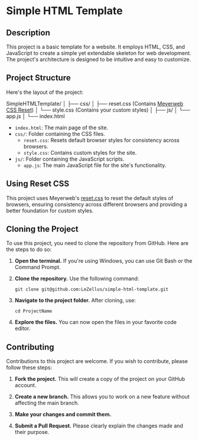 # Simple HTML Template

## Description

This project is a basic template for a website. It employs HTML, CSS, and JavaScript to create a simple yet extendable skeleton for web development. The project's architecture is designed to be intuitive and easy to customize.

## Project Structure

Here's the layout of the project:

SimpleHTMLTemplate/
│
├── css/
│   ├── reset.css   (Contains [Meyerweb CSS Reset](https://meyerweb.com/eric/tools/css/reset/))
│   └── style.css   (Contains your custom styles)
│
├── js/
│   └── app.js
│
└── index.html


- `index.html`: The main page of the site.
- `css/`: Folder containing the CSS files.
    - `reset.css`: Resets default browser styles for consistency across browsers.
    - `style.css`: Contains custom styles for the site.
- `js/`: Folder containing the JavaScript scripts.
    - `app.js`: The main JavaScript file for the site's functionality.

## Using Reset CSS

This project uses Meyerweb's [reset.css](https://meyerweb.com/eric/tools/css/reset/) to reset the default styles of browsers, ensuring consistency across different browsers and providing a better foundation for custom styles.

## Cloning the Project

To use this project, you need to clone the repository from GitHub. Here are the steps to do so:

1. **Open the terminal.** If you're using Windows, you can use Git Bash or the Command Prompt.

2. **Clone the repository.** Use the following command:
    ```
    git clone git@github.com:LeZellus/simple-html-template.git
    ```

3. **Navigate to the project folder.** After cloning, use:
    ```
    cd ProjectName
    ```

4. **Explore the files.** You can now open the files in your favorite code editor.

## Contributing

Contributions to this project are welcome. If you wish to contribute, please follow these steps:

1. **Fork the project.** This will create a copy of the project on your GitHub account.

2. **Create a new branch.** This allows you to work on a new feature without affecting the main branch.

3. **Make your changes and commit them.**

4. **Submit a Pull Request.** Please clearly explain the changes made and their purpose.